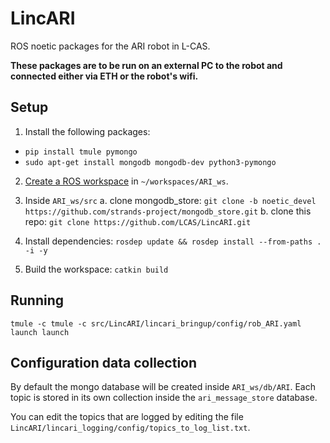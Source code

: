 # LincARI
ROS noetic packages for the ARI robot in L-CAS.

**These packages are to be run on an external PC to the robot and connected either via ETH or the robot's wifi.**

## Setup

1. Install the following packages:
  - `pip install tmule pymongo`
  - `sudo apt-get install mongodb mongodb-dev python3-pymongo`

2. [Create a ROS workspace](http://wiki.ros.org/catkin/Tutorials/create_a_workspace) in `~/workspaces/ARI_ws`.

3. Inside `ARI_ws/src`
   a. clone mongodb_store: `git clone -b noetic_devel https://github.com/strands-project/mongodb_store.git`
   b. clone this repo: `git clone https://github.com/LCAS/LincARI.git`

4. Install dependencies: `rosdep update && rosdep install --from-paths . -i -y`
5. Build the workspace: `catkin build`

## Running

```
tmule -c tmule -c src/LincARI/lincari_bringup/config/rob_ARI.yaml launch launch
```

## Configuration data collection
By default the mongo database will be created inside `ARI_ws/db/ARI`. Each topic is stored in its own collection inside the `ari_message_store` database.

You can edit the topics that are logged by editing the file `LincARI/lincari_logging/config/topics_to_log_list.txt`.
